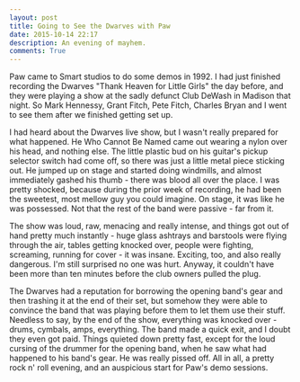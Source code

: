 ```yaml
---
layout: post
title: Going to See the Dwarves with Paw
date: 2015-10-14 22:17
description: An evening of mayhem.
comments: True
---
```


Paw came to Smart studios to do some demos in 1992. I had just finished recording the Dwarves "Thank Heaven for Little Girls" the day before, and they were playing a show at the sadly defunct Club DeWash in Madison that night. So Mark Hennessy, Grant Fitch, Pete Fitch, Charles Bryan and I went to see them after we finished getting set up. 

I had heard about the Dwarves live show, but I wasn't really prepared for what happened. He Who Cannot Be Named came out wearing a nylon over his head, and nothing else. The little plastic bud on his guitar's pickup selector switch had come off, so there was just a little metal piece sticking out. He jumped up on stage and started doing windmills, and almost immediately gashed his thumb - there was blood all over the place. I was pretty shocked, because during the prior week of recording, he had been the sweetest, most mellow guy you could imagine. On stage, it was like he was possessed. Not that the rest of the band were passive - far from it. 

The show was loud, raw, menacing and really intense, and things got out of hand pretty much instantly - huge glass ashtrays and barstools were flying through the air, tables getting knocked over, people were fighting, screaming, running for cover - it was insane. Exciting, too, and also really dangerous. I'm still surprised no one was hurt. Anyway, it couldn't have been more than ten minutes before the club owners pulled the plug. 

The Dwarves had a reputation for borrowing the opening band's gear and then trashing it at the end of their set, but somehow they were able to convince the band that was playing before them to let them use their stuff. Needless to say, by the end of the show, everything was knocked over - drums, cymbals, amps, everything. The band made a quick exit, and I doubt they even got paid. Things quieted down pretty fast, except for the loud cursing of the drummer for the opening band, when he saw what had happened to his band's gear. He was really pissed off. All in all, a pretty rock n' roll evening, and an auspicious start for Paw's demo sessions. 